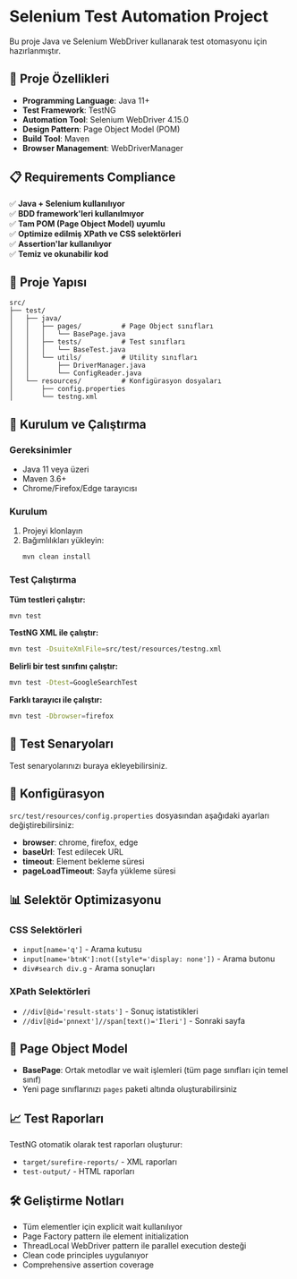 # Selenium Test Automation Project

Bu proje Java ve Selenium WebDriver kullanarak test otomasyonu için hazırlanmıştır.

## 🎯 Proje Özellikleri

- **Programming Language**: Java 11+
- **Test Framework**: TestNG
- **Automation Tool**: Selenium WebDriver 4.15.0
- **Design Pattern**: Page Object Model (POM)
- **Build Tool**: Maven
- **Browser Management**: WebDriverManager

## 📋 Requirements Compliance

✅ **Java + Selenium kullanılıyor**  
✅ **BDD framework'leri kullanılmıyor**  
✅ **Tam POM (Page Object Model) uyumlu**  
✅ **Optimize edilmiş XPath ve CSS selektörleri**  
✅ **Assertion'lar kullanılıyor**  
✅ **Temiz ve okunabilir kod**  

## 📁 Proje Yapısı

```
src/
├── test/
│   ├── java/
│   │   ├── pages/          # Page Object sınıfları
│   │   │   └── BasePage.java
│   │   ├── tests/          # Test sınıfları
│   │   │   └── BaseTest.java
│   │   └── utils/          # Utility sınıfları
│   │       ├── DriverManager.java
│   │       └── ConfigReader.java
│   └── resources/          # Konfigürasyon dosyaları
│       ├── config.properties
│       └── testng.xml
```

## 🚀 Kurulum ve Çalıştırma

### Gereksinimler
- Java 11 veya üzeri
- Maven 3.6+
- Chrome/Firefox/Edge tarayıcısı

### Kurulum
1. Projeyi klonlayın
2. Bağımlılıkları yükleyin:
   ```bash
   mvn clean install
   ```

### Test Çalıştırma

**Tüm testleri çalıştır:**
```bash
mvn test
```

**TestNG XML ile çalıştır:**
```bash
mvn test -DsuiteXmlFile=src/test/resources/testng.xml
```

**Belirli bir test sınıfını çalıştır:**
```bash
mvn test -Dtest=GoogleSearchTest
```

**Farklı tarayıcı ile çalıştır:**
```bash
mvn test -Dbrowser=firefox
```

## 🧪 Test Senaryoları

Test senaryolarınızı buraya ekleyebilirsiniz.

## 🔧 Konfigürasyon

`src/test/resources/config.properties` dosyasından aşağıdaki ayarları değiştirebilirsiniz:

- **browser**: chrome, firefox, edge
- **baseUrl**: Test edilecek URL
- **timeout**: Element bekleme süresi
- **pageLoadTimeout**: Sayfa yükleme süresi

## 📊 Selektör Optimizasyonu

### CSS Selektörleri
- `input[name='q']` - Arama kutusu
- `input[name='btnK']:not([style*='display: none'])` - Arama butonu
- `div#search div.g` - Arama sonuçları

### XPath Selektörleri
- `//div[@id='result-stats']` - Sonuç istatistikleri
- `//div[@id='pnnext']//span[text()='İleri']` - Sonraki sayfa

## 🎨 Page Object Model

- **BasePage**: Ortak metodlar ve wait işlemleri (tüm page sınıfları için temel sınıf)
- Yeni page sınıflarınızı `pages` paketi altında oluşturabilirsiniz

## 📈 Test Raporları

TestNG otomatik olarak test raporları oluşturur:
- `target/surefire-reports/` - XML raporları
- `test-output/` - HTML raporları

## 🛠️ Geliştirme Notları

- Tüm elementler için explicit wait kullanılıyor
- Page Factory pattern ile element initialization
- ThreadLocal WebDriver pattern ile parallel execution desteği
- Clean code principles uygulanıyor
- Comprehensive assertion coverage
